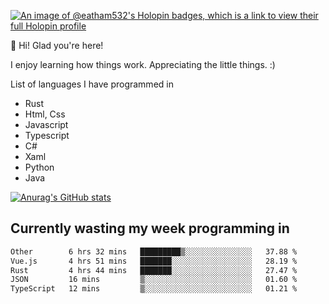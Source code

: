 [![An image of @eatham532's Holopin badges, which is a link to view their full Holopin profile](https://holopin.me/eatham532)](https://holopin.io/@eatham532)


👋 Hi! Glad you're here!

I enjoy learning how things work. Appreciating the little things. :)


List of languages I have programmed in
- Rust
- Html, Css
- Javascript
- Typescript
- C#
- Xaml
- Python
- Java

[![Anurag's GitHub stats](https://github-readme-stats.vercel.app/api?username=Eatham532&theme=dark)](https://github.com/anuraghazra/github-readme-stats)


## Currently wasting my week programming in
<!--START_SECTION:waka-->

```txt
Other        6 hrs 32 mins   █████████▒░░░░░░░░░░░░░░░   37.88 %
Vue.js       4 hrs 51 mins   ███████░░░░░░░░░░░░░░░░░░   28.19 %
Rust         4 hrs 44 mins   ███████░░░░░░░░░░░░░░░░░░   27.47 %
JSON         16 mins         ▒░░░░░░░░░░░░░░░░░░░░░░░░   01.60 %
TypeScript   12 mins         ▒░░░░░░░░░░░░░░░░░░░░░░░░   01.21 %
```

<!--END_SECTION:waka-->
